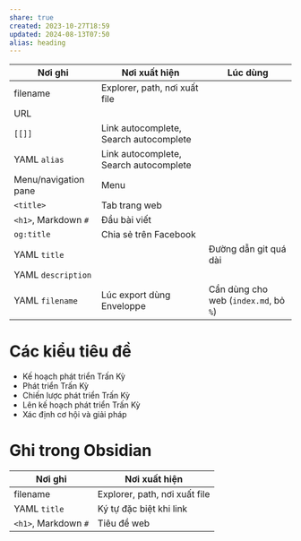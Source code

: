 ```yaml
---
share: true
created: 2023-10-27T18:59
updated: 2024-08-13T07:50
alias: heading
---
```

| Nơi ghi              | Nơi xuất hiện                          | Lúc dùng                              |
| -------------------- | -------------------------------------- | ------------------------------------- |
| filename             | Explorer, path, nơi xuất file          |                                       |
| URL                  |                                        |                                       |
| `[[]]`               | Link autocomplete, Search autocomplete |                                       |
| YAML `alias`         | Link autocomplete, Search autocomplete |                                       |
| Menu/navigation pane | Menu                                   |                                       |
| `<title>`            | Tab trang web                          |                                       |
| `<h1>`, Markdown `#` | Đầu bài viết                           |                                       |
| `og:title`           | Chia sẻ trên Facebook                  |                                       |
| YAML `title`         |                                        | Đường dẫn git quá dài                 |
| YAML `description`   |                                        |                                       |
| YAML `filename`      | Lúc export dùng Enveloppe              | Cần dùng cho web (`index.md`, bỏ `%`) |

# Các kiểu tiêu đề
- Kế hoạch phát triển Trấn Kỳ
- Phát triển Trấn Kỳ
- Chiến lược phát triển Trấn Kỳ
- Lên kế hoạch phát triển Trấn Kỳ
- Xác định cơ hội và giải pháp

# Ghi trong Obsidian
| Nơi ghi              | Nơi xuất hiện                 |
| -------------------- | ----------------------------- |
| filename             | Explorer, path, nơi xuất file |
| YAML `title`         | Ký tự đặc biệt khi link       |
| `<h1>`, Markdown `#` | Tiêu đề web                   |
